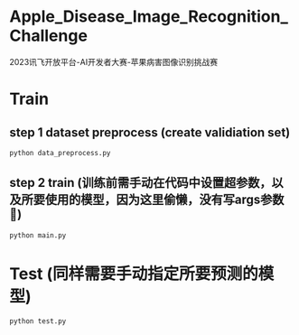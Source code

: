 # Apple_Disease_Image_Recognition_Challenge
2023讯飞开放平台-AI开发者大赛-苹果病害图像识别挑战赛

# Train
## step 1  dataset  preprocess (create validiation set)
```
python data_preprocess.py
```

## step 2 train (训练前需手动在代码中设置超参数，以及所要使用的模型，因为这里偷懒，没有写args参数👻)
```
python main.py
```

# Test (同样需要手动指定所要预测的模型)
```
python test.py
```
